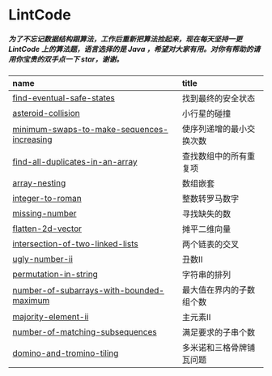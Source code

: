 # LintCode

##### 为了不忘记数据结构跟算法，工作后重新把算法捡起来，现在每天坚持一更 LintCode 上的算法题，语言选择的是 Java ，希望对大家有用。对你有帮助的请用你宝贵的双手点一下 star，谢谢。


| name                                                | title                                      |
| :-------------------------------------------------- | :----------------------------------------- |
| [find-eventual-safe-states](code/找到最终的安全状态.md)        | 找到最终的安全状态                      |
| [asteroid-collision](code/小行星的碰撞.md)                  | 小行星的碰撞                                     |
| [minimum-swaps-to-make-sequences-increasing](code/使序列递增的最小交换次数.md)                | 使序列递增的最小交换次数                                     |
| [find-all-duplicates-in-an-array](code/查找数组中的所有重复项.md)                | 查找数组中的所有重复项                                     |
| [array-nesting](code/数组嵌套.md)                | 数组嵌套                                     |
| [integer-to-roman](code/整数转罗马数字.md)                | 整数转罗马数字                                     |
| [missing-number](code/寻找缺失的数.md)                | 寻找缺失的数                                     |
| [flatten-2d-vector](code/摊平二维向量.md)                | 摊平二维向量                                     |
| [intersection-of-two-linked-lists](code/两个链表的交叉.md)                | 两个链表的交叉                                     |
| [ugly-number-ii](code/丑数II.md)                | 丑数II                                     |
| [permutation-in-string](code/字符串的排列.md)                | 字符串的排列                                     |
| [number-of-subarrays-with-bounded-maximum](code/最大值在界内的子数组个数.md)                | 最大值在界内的子数组个数                                     |
| [majority-element-ii](code/主元素II.md)                | 主元素II                                     |
| [number-of-matching-subsequences](code/满足要求的子串个数.md)                | 满足要求的子串个数                                     |
| [domino-and-tromino-tiling](code/多米诺和三格骨牌铺瓦问题.md)                | 多米诺和三格骨牌铺瓦问题                                     |


